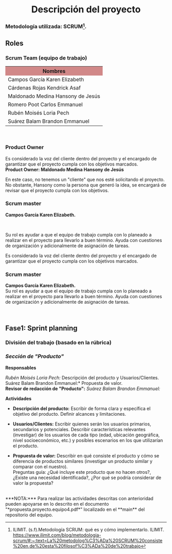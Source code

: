 <div>
   <center>
      <h1>Descripción del proyecto</h1>
   </center>
</div>
<div>
  
  ### Metodología utilizada: SCRUM[^1].
  ## Roles
  ### Scrum Team (equipo de trabajo)
<table align=center>  
   <tr>  
      <th bgcolor="#D18888" >Nombres</th>  
   </tr> 
    <tr>  
      <td>Campos García Karen Elizabeth</td>  
   </tr> 
   <tr>  
      <td>Cárdenas Rojas Kendrick Asaf</td>  
   </tr> 
    <tr>  
      <td>Maldonado Medina Hansony de Jesús</td>  
   </tr> 
    <tr>  
      <td>Romero Poot Carlos Emmanuel</td>  
   </tr> 
     <tr>  
      <td>Rubén Moisés Loria Pech</td>  
   </tr> 
    <tr>  
      <td>Suárez Balam Brandon Emmanuel</td>  
   </tr> 
 </table>
<br>

### Product Owner 
<p>Es considerado la voz del cliente dentro del proyecto y el encargado de garantizar que el proyecto cumpla con los objetivos marcados. 
<br><strong>Product Owner: Maldonado Medina Hansony de Jesús </strong></p> En este caso, no tenemos un "cliente" que nos esté solicitando el proyecto. No obstante, Hansony como la persona que generó la idea, se encargará de revisar que el proyecto cumpla con los objetivos.  </p>

### Scrum master
<p><strong>Campos García Karen Elizabeth.</p></strong><br>
<p>Su rol es ayudar a que el equipo de trabajo cumpla con lo planeado a realizar en el proyecto para llevarlo a buen término. Ayuda con cuestiones de organización y adicionalmente de asignación de tareas.</p>
<p>Es considerado la voz del cliente dentro del proyecto y  el encargado de garantizar que el proyecto cumpla con los objetivos marcados. </p>

### Scrum master
<p><strong>Campos García Karen Elizabeth.</strong><br>Su rol es ayudar a que el equipo de trabajo cumpla con lo planeado a realizar en el proyecto para llevarlo a buen término. Ayuda con cuestiones de organización y adicionalmente de asignación de tareas.</p>
 
<br>

## Fase1: Sprint planning
### División del trabajo (basado en la rúbrica)

### *Sección de "Producto"*

**Responsables**

*Rubén Moisés Loria Pech:* Descripción del producto y Usuarios/Clientes. <br>
Suárez Balam Brandon Emmanuel:* Propuesta de valor. <br>
**Revisor de redacción de "Producto":** *Suárez Balam Brandon Emmanuel:*

**Actividades**
 - **Descripción del producto:** Escribir de forma clara y específica el objetivo del producto. Definir alcances y limitaciones. <br> 

 - **Usuarios/Clientes:** Escribir quienes serán los usuarios primarios, secundarios y potenciales. Describir características relevantes (investigar) de los usuarios de cada tipo (edad,  ubicación geográfica, nivel socioeconómico, etc.) y posibles escenarios en los que utilizarían el producto.<br>
 - **Propuesta de valor:** Describir en qué consiste el producto y cómo se diferencia  de productos similares (investigar un producto similar y comparar con el nuestro).  <br>Preguntas guía: ¿Qué incluye este producto que no hacen otros?, ¿Existe una necesidad identificada?, ¿Por qué se podría considerar de valor la propuesta?
 <br>
  ***NOTA:*** Para realizar las actividades descritas con anterioridad pueden apoyarse en lo descrito en el documento "*propuesta.proyecto.equipo4.pdf*" localizado en el **main** del repositorio del equipo.





 

[^1]: ILIMIT. (s.f).Metodología SCRUM: qué es y cómo implementarlo. ILIMIT. https://www.ilimit.com/blog/metodologia-scrum/#:~:text=La%20metodolog%C3%ADa%20SCRUM%20consiste%20en,de%20esta%20filosof%C3%ADa%20de%20trabajo

<!--stackedit_data:
eyJoaXN0b3J5IjpbLTEwNDA0OTY2NjQsOTAwNzAwMzMzLC0zMj
Q1NDU1MTEsMTQ0NDA4NzkyOSwtMTM0MDM3NjE2MywyMDQ4MTMz
NDg3LC05NzgyNDE3M119
-->